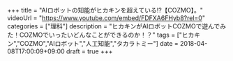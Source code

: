 +++
title =  "AIロボットの知能がヒカキンを超えている!?【COZMO】。"
videoUrl = "https://www.youtube.com/embed/FDFXA6FHyb8?rel=0"
categories = ["理科"]
description = "ヒカキンがAIロボットCOZMOで遊んでみた！COZMOでいったいどんなことができるのか！？"
tags = ["ヒカキン","COZMO","AIロボット","人工知能","タカラトミー"]
date = 2018-04-08T17:00:09+09:00
draft = true
+++

